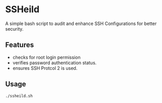 # SSHeild 

A simple bash script to audit and enhance SSH Configurations for better security.

## Features
- checks for root login permission
- verifies password authentication status.
- ensures SSH Protcol 2 is used.

## Usage
```bash
./ssheild.sh

